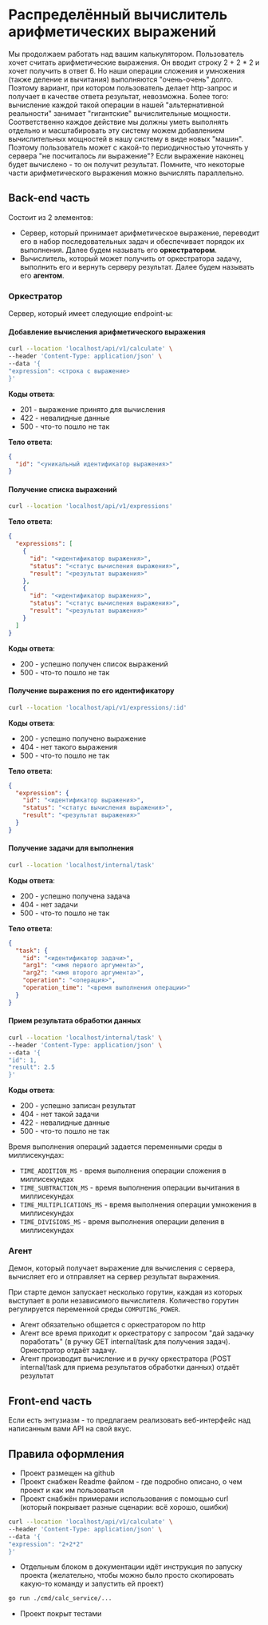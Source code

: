 # Распределённый вычислитель арифметических выражений

Мы продолжаем работать над вашим калькулятором.
Пользователь хочет считать арифметические выражения. Он вводит строку 2 + 2 * 2 и хочет получить в ответ 6. Но наши
операции сложения и умножения (также деление и вычитания) выполняются "очень-очень" долго. Поэтому вариант, при котором
пользователь делает http-запрос и получает в качестве ответа результат, невозможна. Более того: вычисление каждой такой
операции в нашей "альтернативной реальности" занимает "гигантские" вычислительные мощности. Соответственно каждое
действие мы должны уметь выполнять отдельно и масштабировать эту систему можем добавлением вычислительных мощностей в
нашу систему в виде новых "машин". Поэтому пользователь может с какой-то периодичностью уточнять у сервера "не
посчиталось ли выражение"? Если выражение наконец будет вычислено - то он получит результат. Помните, что некоторые
части арифметического выражения можно вычислять параллельно.

## Back-end часть

Состоит из 2 элементов:

- Сервер, который принимает арифметическое выражение, переводит его в набор последовательных задач и обеспечивает
  порядок их выполнения. Далее будем называть его **оркестратором**.
- Вычислитель, который может получить от оркестратора задачу, выполнить его и вернуть серверу результат. Далее будем
  называть его **агентом**.

### Оркестратор

Сервер, который имеет следующие endpoint-ы:

#### Добавление вычисления арифметического выражения

```bash
curl --location 'localhost/api/v1/calculate' \
--header 'Content-Type: application/json' \
--data '{
"expression": <строка с выражение>
}'
```

**Коды ответа**:

- 201 - выражение принято для вычисления
- 422 - невалидные данные
- 500 - что-то пошло не так

**Тело ответа**:

```json
{
  "id": "<уникальный идентификатор выражения>"
}
```

#### Получение списка выражений

```bash
curl --location 'localhost/api/v1/expressions'
```

**Тело ответа**:

```json
{
  "expressions": [
    {
      "id": "<идентификатор выражения>",
      "status": "<статус вычисления выражения>",
      "result": "<результат выражения>"
    },
    {
      "id": "<идентификатор выражения>",
      "status": "<статус вычисления выражения>",
      "result": "<результат выражения>"
    }
  ]
}
```

**Коды ответа**:

- 200 - успешно получен список выражений
- 500 - что-то пошло не так

#### Получение выражения по его идентификатору

```bash
curl --location 'localhost/api/v1/expressions/:id'
```

**Коды ответа**:

- 200 - успешно получено выражение
- 404 - нет такого выражения
- 500 - что-то пошло не так

**Тело ответа**:

```json
{
  "expression": {
    "id": "<идентификатор выражения>",
    "status": "<статус вычисления выражения>",
    "result": "<результат выражения>"
  }
}
```

#### Получение задачи для выполнения

```bash
curl --location 'localhost/internal/task'
```

**Коды ответа**:

- 200 - успешно получена задача
- 404 - нет задачи
- 500 - что-то пошло не так

**Тело ответа**:

```json
{
  "task": {
    "id": "<идентификатор задачи>",
    "arg1": "<имя первого аргумента>",
    "arg2": "<имя второго аргумента>",
    "operation": "<операция>",
    "operation_time": "<время выполнения операции>"
  }
}
```

#### Прием результата обработки данных

```bash
curl --location 'localhost/internal/task' \
--header 'Content-Type: application/json' \
--data '{
"id": 1,
"result": 2.5
}'
```

**Коды ответа**:

- 200 - успешно записан результат
- 404 - нет такой задачи
- 422 - невалидные данные
- 500 - что-то пошло не так

Время выполнения операций задается переменными среды в миллисекундах:

- `TIME_ADDITION_MS` - время выполнения операции сложения в миллисекундах
- `TIME_SUBTRACTION_MS` - время выполнения операции вычитания в миллисекундах
- `TIME_MULTIPLICATIONS_MS` - время выполнения операции умножения в миллисекундах
- `TIME_DIVISIONS_MS` - время выполнения операции деления в миллисекундах

### Агент

Демон, который получает выражение для вычисления с сервера, вычисляет его и отправляет на сервер результат выражения.

При старте демон запускает несколько горутин, каждая из которых выступает в роли независимого вычислителя. Количество
горутин регулируется переменной среды `COMPUTING_POWER`.

- Агент обязательно общается с оркестратором по http
- Агент все время приходит к оркестратору с запросом "дай задачку поработать" (в ручку GET internal/task для получения
  задач). Оркестратор отдаёт задачу.
- Агент производит вычисление и в ручку оркестратора (POST internal/task для приема результатов обработки данных) отдаёт
  результат

## Front-end часть

Если есть энтузиазм - то предлагаем реализовать веб-интерфейс над написанным вами API на свой вкус.

## Правила оформления

- Проект размещен на github
- Проект снабжен Readme файлом - где подробно описано, о чем проект и как им пользоваться
- Проект снабжён примерами использования с помощью curl (который покрывает разные сценарии: всё хорошо, ошибки)

```bash
curl --location 'localhost/api/v1/calculate' \
--header 'Content-Type: application/json' \
--data '{
"expression": "2+2*2"
}'
```

- Отдельным блоком в документации идёт инструкция по запуску проекта (желательно, чтобы можно было просто скопировать
  какую-то команду и запустить ей проект)

```bash
go run ./cmd/calc_service/...
```

- Проект покрыт тестами
